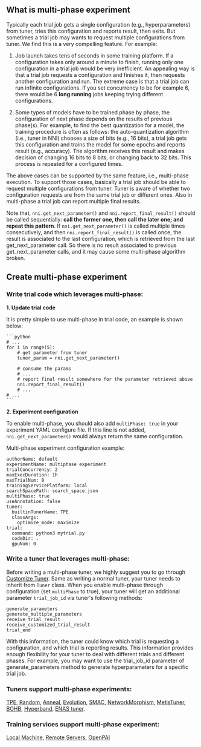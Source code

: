 ## What is multi-phase experiment

Typically each trial job gets a single configuration (e.g., hyperparameters) from tuner, tries this configuration and reports result, then exits. But sometimes a trial job may wants to request multiple configurations from tuner. We find this is a very compelling feature. For example:

1. Job launch takes tens of seconds in some training platform. If a configuration takes only around a minute to finish, running only one configuration in a trial job would be very inefficient. An appealing way is that a trial job requests a configuration and finishes it, then requests another configuration and run. The extreme case is that a trial job can run infinite configurations. If you set concurrency to be for example 6, there would be 6 __long running__ jobs keeping trying different configurations.

2. Some types of models have to be trained phase by phase, the configuration of next phase depends on the results of previous phase(s). For example, to find the best quantization for a model, the training procedure is often as follows: the auto-quantization algorithm (i.e., tuner in NNI) chooses a size of bits (e.g., 16 bits), a trial job gets this configuration and trains the model for some epochs and reports result (e.g., accuracy). The algorithm receives this result and makes decision of changing 16 bits to 8 bits, or changing back to 32 bits. This process is repeated for a configured times.

The above cases can be supported by the same feature, i.e., multi-phase execution. To support those cases, basically a trial job should be able to request multiple configurations from tuner. Tuner is aware of whether two configuration requests are from the same trial job or different ones. Also in multi-phase a trial job can report multiple final results.

Note that, `nni.get_next_parameter()` and `nni.report_final_result()` should be called sequentially: __call the former one, then call the later one; and repeat this pattern__. If `nni.get_next_parameter()` is called multiple times consecutively, and then `nni.report_final_result()` is called once, the result is associated to the last configuration, which is retrieved from the last get_next_parameter call. So there is no result associated to previous get_next_parameter calls, and it may cause some multi-phase algorithm broken.

## Create multi-phase experiment

### Write trial code which leverages multi-phase:

__1. Update trial code__

It is pretty simple to use multi-phase in trial code, an example is shown below:

    ```python
    # ...
    for i in range(5):
        # get parameter from tuner
        tuner_param = nni.get_next_parameter()

        # consume the params
        # ...
        # report final result somewhere for the parameter retrieved above
        nni.report_final_result()
        # ...
    # ...
    ```

__2. Experiment configuration__

To enable multi-phase, you should also add `multiPhase: true` in your experiment YAML configure file. If this line is not added, `nni.get_next_parameter()` would always return the same configuration.

Multi-phase experiment configuration example:

```
authorName: default
experimentName: multiphase experiment
trialConcurrency: 2
maxExecDuration: 1h
maxTrialNum: 8
trainingServicePlatform: local
searchSpacePath: search_space.json
multiPhase: true
useAnnotation: false
tuner:
  builtinTunerName: TPE
  classArgs:
    optimize_mode: maximize
trial:
  command: python3 mytrial.py
  codeDir: .
  gpuNum: 0
```

### Write a tuner that leverages multi-phase:

Before writing a multi-phase tuner, we highly suggest you to go through  [Customize Tuner](https://nni.readthedocs.io/en/latest/Customize_Tuner.html). Same as writing a normal tuner, your tuner needs to inherit from `Tuner` class. When you enable multi-phase through configuration (set `multiPhase` to true), your tuner will get an additional parameter `trial_job_id` via tuner's following methods:
```
generate_parameters
generate_multiple_parameters
receive_trial_result
receive_customized_trial_result
trial_end
```
With this information, the tuner could know which trial is requesting a configuration, and which trial is reporting results. This information provides enough flexibility for your tuner to deal with different trials and different phases. For example, you may want to use the trial_job_id parameter of generate_parameters method to generate hyperparameters for a specific trial job.

### Tuners support multi-phase experiments:

[TPE](../Tuner/HyperoptTuner.md), [Random](../Tuner/HyperoptTuner.md), [Anneal](../Tuner/HyperoptTuner.md), [Evolution](../Tuner/EvolutionTuner.md), [SMAC](../Tuner/SmacTuner.md), [NetworkMorphism](../Tuner/NetworkmorphismTuner.md), [MetisTuner](../Tuner/MetisTuner.md), [BOHB](../Tuner/BohbAdvisor.md), [Hyperband](../Tuner/HyperbandAdvisor.md), [ENAS tuner](https://github.com/countif/enas_nni/blob/master/nni/examples/tuners/enas/nni_controller_ptb.py).

### Training services support multi-phase experiment:
[Local Machine](../TrainingService/LocalMode.md), [Remote Servers](../TrainingService/RemoteMachineMode.md), [OpenPAI](../TrainingService/PaiMode.md)
